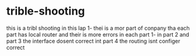 # trible-shooting
 this is a tribl shooting in this lap 1- thei is a mor part of conpany tha each part has local router and their is more errors in each part
 1- in part 2 and part 3 the interface dosent correct
 int part 4 the routing isnt configer correct
